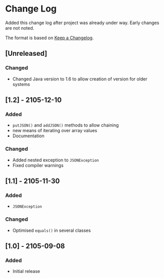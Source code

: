 # Change Log
Added this change log after project was already under way.  Early changes are not noted.

The format is based on [Keep a Changelog](http://keepachangelog.com/).

## [Unreleased]
### Changed
- Changed Java version to 1.6 to allow creation of version for older systems

## [1.2] - 2105-12-10
### Added
- `putJSON()` and `addJSON()` methods to allow chaining
- new means of iterating over array values
- Documentation

### Changed
- Added nested exception to `JSONException`
- Fixed compiler warnings

## [1.1] - 2105-11-30
### Added
- `JSONException`

### Changed
- Optimised `equals()` in several classes

## [1.0] - 2105-09-08
### Added
- Initial release
